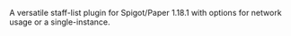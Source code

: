 A versatile staff-list plugin for Spigot/Paper 1.18.1 with options for network usage or a single-instance.
